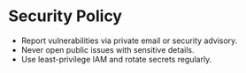 # Security Policy

- Report vulnerabilities via private email or security advisory.
- Never open public issues with sensitive details.
- Use least-privilege IAM and rotate secrets regularly.
